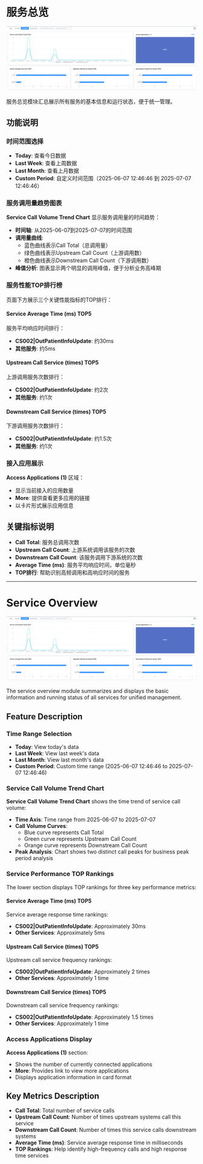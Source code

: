 # 服务总览

![服务总览界面](../assets/ServiceOverview.png)

服务总览模块汇总展示所有服务的基本信息和运行状态，便于统一管理。

## 功能说明

### 时间范围选择
- **Today**: 查看今日数据
- **Last Week**: 查看上周数据  
- **Last Month**: 查看上月数据
- **Custom Period**: 自定义时间范围（2025-06-07 12:46:46 到 2025-07-07 12:46:46）

### 服务调用量趋势图表
**Service Call Volume Trend Chart** 显示服务调用量的时间趋势：
- **时间轴**: 从2025-06-07到2025-07-07的时间范围
- **调用量曲线**: 
  - 蓝色曲线表示Call Total（总调用量）
  - 绿色曲线表示Upstream Call Count（上游调用数）
  - 橙色曲线表示Downstream Call Count（下游调用数）
- **峰值分析**: 图表显示两个明显的调用峰值，便于分析业务高峰期

### 服务性能TOP排行榜
页面下方展示三个关键性能指标的TOP排行：

#### Service Average Time (ms) TOP5
服务平均响应时间排行：
- **CS002|OutPatientInfoUpdate**: 约30ms
- **其他服务**: 约5ms

#### Upstream Call Service (times) TOP5  
上游调用服务次数排行：
- **CS002|OutPatientInfoUpdate**: 约2次
- **其他服务**: 约1次

#### Downstream Call Service (times) TOP5
下游调用服务次数排行：
- **CS002|OutPatientInfoUpdate**: 约1.5次
- **其他服务**: 约1次

### 接入应用展示
**Access Applications (1)** 区域：
- 显示当前接入的应用数量
- **More**: 提供查看更多应用的链接
- 以卡片形式展示应用信息

## 关键指标说明
- **Call Total**: 服务总调用次数
- **Upstream Call Count**: 上游系统调用该服务的次数
- **Downstream Call Count**: 该服务调用下游系统的次数
- **Average Time (ms)**: 服务平均响应时间，单位毫秒
- **TOP排行**: 帮助识别高频调用和高响应时间的服务

---

# Service Overview

![Service Overview Interface](../assets/ServiceOverview.png)

The service overview module summarizes and displays the basic information and running status of all services for unified management.

## Feature Description

### Time Range Selection
- **Today**: View today's data
- **Last Week**: View last week's data
- **Last Month**: View last month's data
- **Custom Period**: Custom time range (2025-06-07 12:46:46 to 2025-07-07 12:46:46)

### Service Call Volume Trend Chart
**Service Call Volume Trend Chart** shows the time trend of service call volume:
- **Time Axis**: Time range from 2025-06-07 to 2025-07-07
- **Call Volume Curves**:
  - Blue curve represents Call Total
  - Green curve represents Upstream Call Count
  - Orange curve represents Downstream Call Count
- **Peak Analysis**: Chart shows two distinct call peaks for business peak period analysis

### Service Performance TOP Rankings
The lower section displays TOP rankings for three key performance metrics:

#### Service Average Time (ms) TOP5
Service average response time rankings:
- **CS002|OutPatientInfoUpdate**: Approximately 30ms
- **Other Services**: Approximately 5ms

#### Upstream Call Service (times) TOP5
Upstream call service frequency rankings:
- **CS002|OutPatientInfoUpdate**: Approximately 2 times
- **Other Services**: Approximately 1 time

#### Downstream Call Service (times) TOP5
Downstream call service frequency rankings:
- **CS002|OutPatientInfoUpdate**: Approximately 1.5 times
- **Other Services**: Approximately 1 time

### Access Applications Display
**Access Applications (1)** section:
- Shows the number of currently connected applications
- **More**: Provides link to view more applications
- Displays application information in card format

## Key Metrics Description
- **Call Total**: Total number of service calls
- **Upstream Call Count**: Number of times upstream systems call this service
- **Downstream Call Count**: Number of times this service calls downstream systems
- **Average Time (ms)**: Service average response time in milliseconds
- **TOP Rankings**: Help identify high-frequency calls and high response time services 